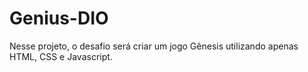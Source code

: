 # Genius-DIO
Nesse projeto, o desafio será criar um jogo Gênesis utilizando apenas HTML, CSS e Javascript.
